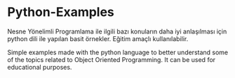 # Python-Examples
Nesne Yönelimli Programlama ile ilgili bazı konuların daha iyi anlaşılması için python dili ile yapılan basit örnekler. Eğitim amaçlı kullanılabilir.

Simple examples made with the python language to better understand some of the topics related to Object Oriented Programming. It can be used for educational purposes.
